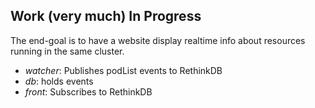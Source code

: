 ## Work (very much) In Progress

The end-goal is to have a website display realtime info about resources running in the same cluster.

* _watcher_: Publishes podList events to RethinkDB
* _db_: holds events
* _front_: Subscribes to RethinkDB